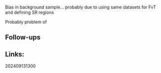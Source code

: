 
Bias in background sample... probably due to using same datasets for FvT and defining SR regions

Probably problem of 


## Follow-ups


## Links: 



202409131300
